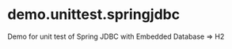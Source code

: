 demo.unittest.springjdbc
========================

Demo for unit test of Spring JDBC with Embedded Database => H2
